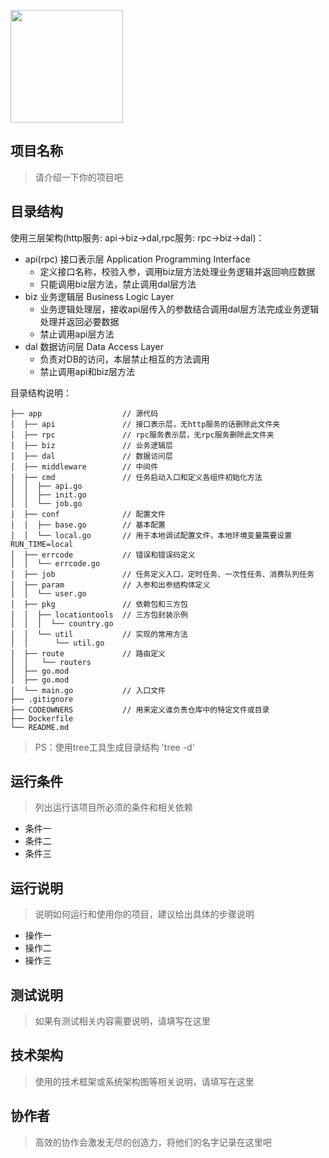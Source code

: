 
<a href="https://sunmi.com"><img height="180" src="https://file.cdn.sunmi.com/gocore-logo.png"></a>

## 项目名称
> 请介绍一下你的项目吧

## 目录结构
使用三层架构(http服务: api->biz->dal,rpc服务: rpc->biz->dal)：

- api(rpc) 接口表示层 Application Programming Interface
  - 定义接口名称，校验入参，调用biz层方法处理业务逻辑并返回响应数据
  - 只能调用biz层方法，禁止调用dal层方法
- biz 业务逻辑层 Business Logic Layer
    - 业务逻辑处理层，接收api层传入的参数结合调用dal层方法完成业务逻辑处理并返回必要数据
    - 禁止调用api层方法
- dal 数据访问层 Data Access Layer
    - 负责对DB的访问，本层禁止相互的方法调用
    - 禁止调用api和biz层方法

目录结构说明：
```
├── app                  // 源代码
│  ├── api               // 接口表示层，无http服务的话删除此文件夹
│  ├── rpc               // rpc服务表示层，无rpc服务删除此文件夹
│  ├── biz               // 业务逻辑层
│  ├── dal               // 数据访问层
│  ├── middleware        // 中间件
│  ├── cmd               // 任务启动入口和定义各组件初始化方法
│  │  ├── api.go
│  │  ├── init.go
│  │  └── job.go
│  ├── conf              // 配置文件
│  │  ├── base.go        // 基本配置
│  │  └── local.go       // 用于本地调试配置文件，本地环境变量需要设置RUN_TIME=local
│  ├── errcode           // 错误和错误码定义
│  │  └── errcode.go
│  ├── job               // 任务定义入口，定时任务、一次性任务、消费队列任务
│  ├── param             // 入参和出参结构体定义
│  │  └── user.go
│  ├── pkg               // 依赖包和三方包
│  │  ├── locationtools  // 三方包封装示例
│  │  │  └── country.go
│  │  └── util           // 实现的常用方法
│  │      └── util.go
│  ├── route             // 路由定义
│  │   └── routers
│  ├── go.mod
│  ├── go.mod
│  └── main.go           // 入口文件
├── .gitignore
├── CODEOWNERS           // 用来定义谁负责仓库中的特定文件或目录
├── Dockerfile
└── README.md
```
> PS：使用tree工具生成目录结构 'tree -d'

## 运行条件
> 列出运行该项目所必须的条件和相关依赖
* 条件一
* 条件二
* 条件三



## 运行说明
> 说明如何运行和使用你的项目，建议给出具体的步骤说明
* 操作一
* 操作二
* 操作三



## 测试说明
> 如果有测试相关内容需要说明，请填写在这里



## 技术架构
> 使用的技术框架或系统架构图等相关说明，请填写在这里


## 协作者
> 高效的协作会激发无尽的创造力，将他们的名字记录在这里吧
